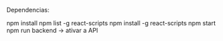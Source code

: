 Dependencias:

npm install
npm list -g react-scripts
npm install -g react-scripts
npm start
npm run backend  -> ativar a API
